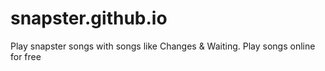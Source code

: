 # snapster.github.io
Play snapster songs with songs like Changes &amp; Waiting. Play songs online for free
